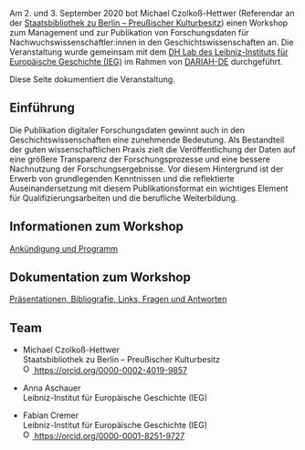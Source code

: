 Am 2. und 3. September 2020 bot Michael Czolkoß-Hettwer (Referendar an der [Staatsbibliothek zu Berlin – Preußischer Kulturbesitz](https://staatsbibliothek-berlin.de/)) einen Workshop zum Management und zur Publikation von Forschungsdaten für Nachwuchswissenschaftler:innen in den Geschichtswissenschaften an. Die Veranstaltung wurde gemeinsam mit dem [DH Lab des Leibniz-Instituts für Europäische Geschichte (IEG)](https://www.ieg-mainz.de/forschung/digitale_historische_forschung) im Rahmen von [DARIAH-DE](https://de.dariah.eu/) durchgeführt.

Diese Seite dokumentiert die Veranstaltung.

## Einführung
Die Publikation digitaler Forschungsdaten gewinnt auch in den Geschichtswissenschaften eine zunehmende Bedeutung. Als Bestandteil der guten wissenschaftlichen Praxis zielt die Veröffentlichung der Daten auf eine größere Transparenz der Forschungsprozesse und eine bessere Nachnutzung der Forschungsergebnisse. Vor diesem Hintergrund ist der Erwerb von grundlegenden Kenntnissen und die reflektierte Auseinandersetzung mit diesem Publikationsformat ein wichtiges Element für Qualifizierungsarbeiten und die berufliche Weiterbildung.

## Informationen zum Workshop
[Ankündigung und Programm](./announcement.html)

## Dokumentation zum Workshop
[Präsentationen, Bibliografie, Links, Fragen und Antworten](./documentation.html)

## Team
- Michael Czolkoß-Hettwer \
Staatsbibliothek zu Berlin – Preußischer Kulturbesitz \
<a href="https://orcid.org/0000-0002-4019-9857"><img alt="ORCID logo" src="https://orcid.org/sites/default/files/images/orcid_16x16.png" style="height:16px; width:16px"> https://orcid.org/0000-0002-4019-9857</a>

- Anna Aschauer \
Leibniz-Institut für Europäische Geschichte (IEG)

- Fabian Cremer \
Leibniz-Institut für Europäische Geschichte (IEG) \
<a href="https://orcid.org/0000-0001-8251-9727"><img alt="ORCID logo" src="https://orcid.org/sites/default/files/images/orcid_16x16.png" style="height:16px; width:16px"> https://orcid.org/0000-0001-8251-9727</a>
